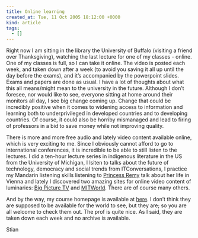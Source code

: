 ```yaml
---
title: Online learning
created_at: Tue, 11 Oct 2005 18:12:00 +0000
kind: article
tags:
  - []
---
```


Right now I am sitting in the library the University of Buffalo
(visiting a friend over Thanksgiving), watching the last lecture for one
of my classes - online. One of my classes is full, so I can take it
online. The video is posted each week, and taken down after a week (to
avoid you saving it all up until the day before the exams), and it’s
accompanied by the powerpoint slides. Exams and papers are done as
usual. I have a lot of thoughts about what this all means/might mean to
the university in the future. Although I don’t foresee, nor would like
to see, everyone sitting at home around their monitors all day, I see
big change coming up. Change that could be incredibly positive when it
comes to widening access to information and learning both to
underprivileged in developed countries and to developing countries. Of
course, it could also be horriby mismanaged and lead to firing of
professors in a bid to save money while not improving quality.

There is more and more free audio and lately video content available
online, which is very exciting to me. Since I obviously cannot afford to
go to international conferences, it is incredible to be able to still
listen to the lectures. I did a ten-hour lecture series in indigenous
literature in the US from the University of Michigan, I lsiten to talks
about the future of technology, democracy and social trends from
ITConversations, I practice my Mandarin listening skills listening to
[Princess Remy](http://princessremy.net) talk about her life in Vienna
and lately I discovered two amazing sites for online video content of
luminaries: [Big Picture TV](http://www.big-picture.tv/index.php) and
[MITWorld](http). There are of course many others.

And by the way, my course homepage is available at
[here](http://www.utsc.utoronto.ca/antb56/online). I don’t think they
are supposed to be available for the world to see, but they are; so you
are all welcome to check them out. The prof is quite nice. As I said,
they are taken down each week and no archive is available.

Stian
